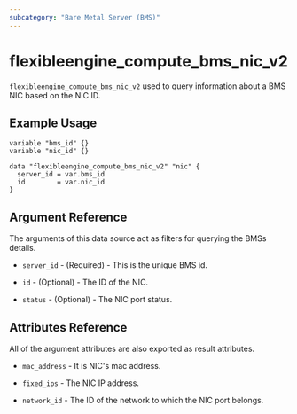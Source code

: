 ```yaml
---
subcategory: "Bare Metal Server (BMS)"
---
```


# flexibleengine_compute_bms_nic_v2

`flexibleengine_compute_bms_nic_v2` used to query information about a BMS NIC based on the NIC ID.

## Example Usage

```hcl
variable "bms_id" {}
variable "nic_id" {}

data "flexibleengine_compute_bms_nic_v2" "nic" {
  server_id = var.bms_id
  id        = var.nic_id
}
```

## Argument Reference

The arguments of this data source act as filters for querying the BMSs details.

* `server_id` - (Required) - This is the unique BMS id.

* `id` - (Optional) - The ID of the NIC.

* `status` - (Optional) - The NIC port status.

## Attributes Reference

All of the argument attributes are also exported as result attributes.

* `mac_address` - It is NIC's mac address.

* `fixed_ips` - The NIC IP address.

* `network_id` - The ID of the network to which the NIC port belongs.
